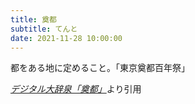 ```yaml
---
title: 奠都
subtitle: てんと
date: 2021-11-28 10:00:00
---
```


都をある地に定めること。「東京奠都百年祭」

<cite>[デジタル大辞泉「奠都」](https://dictionary.goo.ne.jp/word/%E5%A5%A0%E9%83%BD/)</cite>より引用